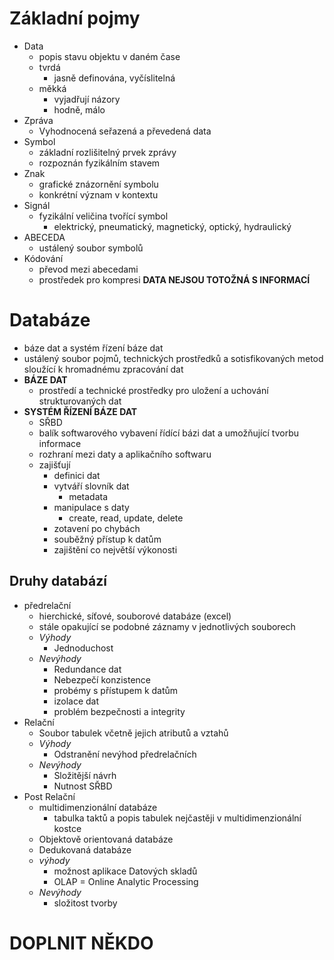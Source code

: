 # Základní pojmy
- Data
    - popis stavu objektu v daném čase
    - tvrdá
        - jasně definována, vyčíslitelná
    - měkká
        - vyjadřují názory
        - hodně, málo
- Zpráva
    - Vyhodnocená seřazená a převedená data
- Symbol
    - základní rozlišitelný prvek zprávy
    - rozpoznán fyzikálním stavem
- Znak
    - grafické znázornění symbolu
    - konkrétní význam v kontextu
- Signál
    - fyzikální veličina tvořící symbol
        - elektrický, pneumatický, magnetický, optický, hydraulický
- ABECEDA
    - ustálený soubor symbolů
- Kódování
    - převod mezi abecedami
    - prostředek pro kompresi
**DATA NEJSOU TOTOŽNÁ S INFORMACÍ**

# Databáze
- báze dat a systém řízení báze dat
- ustálený soubor pojmů, technických prostředků a sotisfikovaných metod sloužící k hromadnému zpracování dat
- **BÁZE DAT**
    - prostředí a technické prostředky pro uložení a uchování strukturovaných dat
- **SYSTÉM ŘÍZENÍ BÁZE DAT**
    - SŘBD
    - balík softwarového vybavení řídící bázi dat a umožňující tvorbu informace
    - rozhraní mezi daty a aplikačního softwaru
    - zajišťují
        - definici dat
        - vytváří slovník dat
            - metadata
        - manipulace s daty
            - create, read, update, delete
        - zotavení po chybách
        - souběžný přístup k datům
        - zajištění co největší výkonosti
## Druhy databází
- předrelační
    - hierchické, síťové, souborové databáze (excel)
    - stále opakující se podobné záznamy v jednotlivých souborech
    - *Výhody*
        - Jednoduchost
    - *Nevýhody*
        - Redundance dat
        - Nebezpečí konzistence
        - probémy s přístupem k datům
        - izolace dat
        - problém bezpečnosti a integrity
- Relační
    - Soubor tabulek včetně jejich atributů a vztahů
    - *Výhody*
        - Odstranění nevýhod předrelačních
    - *Nevýhody*
        - Složitější návrh
        - Nutnost SŘBD
- Post Relační
    - multidimenzionální databáze
        - tabulka taktů a popis tabulek nejčastěji v multidimenzionální kostce
    - Objektově orientovaná databáze
    - Dedukovaná databáze
    - *výhody*
        - možnost aplikace Datových skladů
        - OLAP = Online Analytic Processing
    - *Nevýhody*
        - složitost tvorby


# DOPLNIT NĚKDO